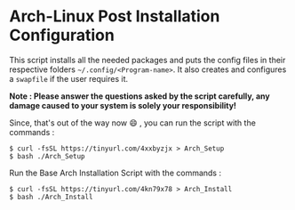 # Arch-Linux Post Installation Configuration

This script installs all the needed packages and puts the config files in their respective folders ```~/.config/<Program-name>```. It also creates and
configures a ```swapfile``` if the user requires it. 

**Note : Please answer the questions asked by the script carefully, any damage caused to your system is solely your responsibility!**

Since, that's out of the way now :smile: , you can run the script with the commands :

```
$ curl -fsSL https://tinyurl.com/4xxbyzjx > Arch_Setup
$ bash ./Arch_Setup
```

Run the Base Arch Installation Script with the commands :

```
$ curl -fsSL https://tinyurl.com/4kn79x78 > Arch_Install
$ bash ./Arch_Install
```
